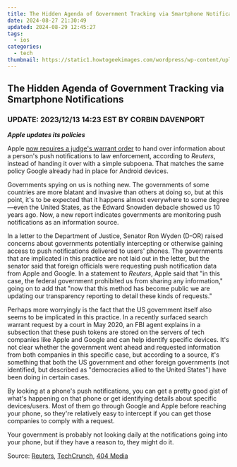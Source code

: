 ```yaml
---
title: The Hidden Agenda of Government Tracking via Smartphone Notifications
date: 2024-08-27 21:30:49
updated: 2024-08-29 12:45:27
tags:
  - ios
categories:
  - tech
thumbnail: https://static1.howtogeekimages.com/wordpress/wp-content/uploads/2023/10/53249627106_79fd9e6b11_o.jpg
---
```


## The Hidden Agenda of Government Tracking via Smartphone Notifications

###  UPDATE: 2023/12/13 14:23 EST BY CORBIN DAVENPORT

**_Apple updates its policies_** 

 Apple [now requires a judge's warrant order](https://www.reuters.com/technology/apple-now-requires-judges-consent-hand-over-push-notification-data-2023-12-12/) to hand over information about a person's push notifications to law enforcement, according to _Reuters_, instead of handing it over with a simple subpoena. That matches the same policy Google already had in place for Android devices.

 Governments spying on us is nothing new. The governments of some countries are more blatant and invasive than others at doing so, but at this point, it's to be expected that it happens almost everywhere to some degree—even the United States, as the Edward Snowden debacle showed us 10 years ago. Now, a new report indicates governments are monitoring push notifications as an information source.

 In a letter to the Department of Justice, Senator Ron Wyden (D-OR) raised concerns about governments potentially intercepting or otherwise gaining access to push notifications delivered to users' phones. The governments that are implicated in this practice are not laid out in the letter, but the senator said that foreign officials were requesting push notification data from Apple and Google. In a statement to _Reuters_, Apple said that "in this case, the federal government prohibited us from sharing any information," going on to add that "now that this method has become public we are updating our transparency reporting to detail these kinds of requests."

 Perhaps more worryingly is the fact that the US government itself also seems to be implicated in this practice. In a recently surfaced search warrant request by a court in May 2020, an FBI agent explains in a subsection that these push tokens are stored on the servers of tech companies like Apple and Google and can help identify specific devices. It's not clear whether the government went ahead and requested information from both companies in this specific case, but according to a source, it's something that both the US government and other foreign governments (not identified, but described as "democracies allied to the United States") have been doing in certain cases.

 By looking at a phone's push notifications, you can get a pretty good gist of what's happening on that phone or get identifying details about specific devices/users. Most of them go through Google and Apple before reaching your phone, so they're relatively easy to intercept if you can get those companies to comply with a request.

 Your government is probably not looking daily at the notifications going into your phone, but if they have a reason to, they might do it.

 Source: [Reuters](https://techcrunch.com/2023/12/06/us-senator-warns-governments-spying-apple-google-smartphone-users-via-push-notifications/), [TechCrunch](https://techcrunch.com/2023/12/06/us-senator-warns-governments-spying-apple-google-smartphone-users-via-push-notifications/), [404 Media](https://www.404media.co/us-government-warrant-monitoring-push-notifications-apple-google-yahoo/)

<ins class="adsbygoogle"
     style="display:block"
     data-ad-format="autorelaxed"
     data-ad-client="ca-pub-7571918770474297"
     data-ad-slot="1223367746"></ins>



<ins class="adsbygoogle"
     style="display:block"
     data-ad-client="ca-pub-7571918770474297"
     data-ad-slot="8358498916"
     data-ad-format="auto"
     data-full-width-responsive="true"></ins>

